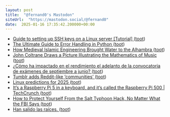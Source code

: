 ```yaml
---
layout: post
title:  "@fernand0's Mastodon"
siteUrl:  "https://mastodon.social/@fernand0"
date:  2025-01-16 17:35:42.200000+00:00
---
```

*  [Guide to setting up SSH keys on a Linux server [Tutorial] ](https://www.stackscale.com/blog/guide-setting-up-ssh-keys-linux) ([toot](https://mastodon.social/@fernand0/113839239475929449))
*  [The Ultimate Guide to Error Handling in Python ](https://blog.miguelgrinberg.com/post/the-ultimate-guide-to-error-handling-in-pytho) ([toot](https://mastodon.social/@fernand0/113839040524576447))
*  [How Medieval Islamic Engineering Brought Water to the Alhambra ](https://www.openculture.com/2024/12/how-medieval-islamic-engineering-brought-water-to-the-alhambra.htm) ([toot](https://mastodon.social/@fernand0/113838825464716831))
*  [John Coltrane Draws a Picture Illustrating the Mathematics of Music ](https://www.openculture.com/2024/12/john-coltrane-draws-a-picture-illustrating-the-mathematics-of-music.htm) ([toot](https://mastodon.social/@fernand0/113838034932450343))
*  [¿Cómo ha impactado en el rendimiento el adelanto de la convocatoria de exámenes de septiembre a junio? ](https://inspecciongeneral.unizar.es/innovacion-y-prospectiva/como-ha-impactado-en-el-rendimiento-el-adelanto-de-la-convocatoria-d) ([toot](https://mastodon.social/@fernand0/113837855083878118))
*  [Tumblr adds Reddit-like ‘communities’ ](https://www.theverge.com/2024/12/13/24320336/tumblr-communities-reddit-topics-group) ([toot](https://mastodon.social/@fernand0/113837393563276276))
*  [Linux predictions for 2025 ](https://betanews.com/2024/12/13/linux-predictions-2025) ([toot](https://mastodon.social/@fernand0/113836400843385672))
*  [It’s a Raspberry Pi 5 in a keyboard, and it’s called the Raspberry Pi 500 \| TechCrunch ](https://techcrunch.com/2024/12/09/its-a-raspberry-pi-5-in-a-keyboard-and-its-called-the-raspberry-pi-500) ([toot](https://mastodon.social/@fernand0/113835597018479496))
*  [How to Protect Yourself From the Salt Typhoon Hack, No Matter What the FBI Says ](https://theintercept.com/2024/12/11/fbi-phone-encryption-salt-typhoon) ([toot](https://mastodon.social/@fernand0/113833821572387868))
*  [Han salido las raíces. ](https://avecesunafoto.wordpress.com/2025/01/15/han-salido-las-raices) ([toot](https://mastodon.social/@fernand0/113833684886671899))
